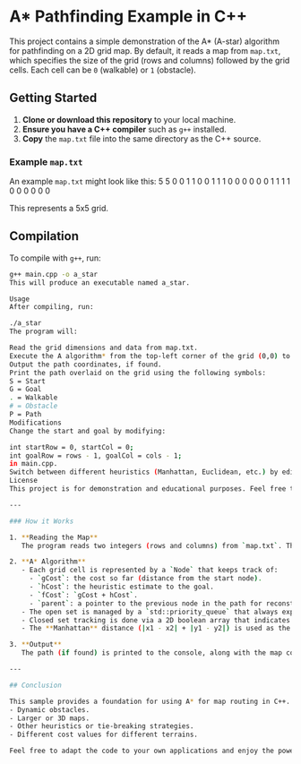 # A* Pathfinding Example in C++

This project contains a simple demonstration of the A* (A-star) algorithm for pathfinding on a 2D grid map. By default, it reads a map from `map.txt`, which specifies the size of the grid (rows and columns) followed by the grid cells. Each cell can be `0` (walkable) or `1` (obstacle).

## Getting Started

1. **Clone or download this repository** to your local machine.
2. **Ensure you have a C++ compiler** such as `g++` installed.
3. **Copy** the `map.txt` file into the same directory as the C++ source.

### Example `map.txt`
An example `map.txt` might look like this:
5 5 0 0 1 1 0 0 1 1 1 0 0 0 0 0 0 1 1 1 1 0 0 0 0 0 0

This represents a 5x5 grid.

## Compilation

To compile with `g++`, run:

```bash
g++ main.cpp -o a_star
This will produce an executable named a_star.

Usage
After compiling, run:

./a_star
The program will:

Read the grid dimensions and data from map.txt.
Execute the A algorithm* from the top-left corner of the grid (0,0) to the bottom-right corner (rows-1, cols-1).
Output the path coordinates, if found.
Print the path overlaid on the grid using the following symbols:
S = Start
G = Goal
. = Walkable
# = Obstacle
P = Path
Modifications
Change the start and goal by modifying:

int startRow = 0, startCol = 0;
int goalRow = rows - 1, goalCol = cols - 1;
in main.cpp.
Switch between different heuristics (Manhattan, Euclidean, etc.) by editing the heuristicManhattan function in main.cpp.
License
This project is for demonstration and educational purposes. Feel free to modify and use it in your own applications. No warranty provided.

---

### How it Works

1. **Reading the Map**  
   The program reads two integers (rows and columns) from `map.txt`. Then it reads each row of the grid, with `0` or `1` indicating whether the cell is walkable or an obstacle.

2. **A* Algorithm**  
   - Each grid cell is represented by a `Node` that keeps track of:
     - `gCost`: the cost so far (distance from the start node).
     - `hCost`: the heuristic estimate to the goal.
     - `fCost`: `gCost + hCost`.
     - `parent`: a pointer to the previous node in the path for reconstruction.
   - The open set is managed by a `std::priority_queue` that always expands the node with the smallest `fCost`.
   - Closed set tracking is done via a 2D boolean array that indicates nodes that have been processed.
   - The **Manhattan** distance (|x1 - x2| + |y1 - y2|) is used as the heuristic in this example.

3. **Output**  
   The path (if found) is printed to the console, along with the map containing the path marked with `P`. If no path is found, the program reports “No path found.”

---

## Conclusion

This sample provides a foundation for using A* for map routing in C++. You can extend the program to support:
- Dynamic obstacles.
- Larger or 3D maps.
- Other heuristics or tie-breaking strategies.
- Different cost values for different terrains.

Feel free to adapt the code to your own applications and enjoy the power of A* in your projects!





